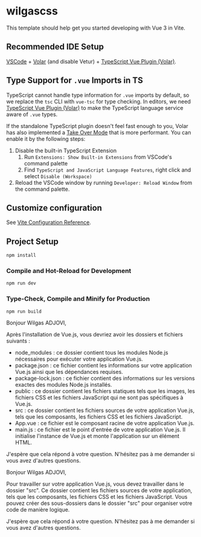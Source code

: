 # wilgascss

This template should help get you started developing with Vue 3 in Vite.

## Recommended IDE Setup

[VSCode](https://code.visualstudio.com/) + [Volar](https://marketplace.visualstudio.com/items?itemName=Vue.volar) (and disable Vetur) + [TypeScript Vue Plugin (Volar)](https://marketplace.visualstudio.com/items?itemName=Vue.vscode-typescript-vue-plugin).

## Type Support for `.vue` Imports in TS

TypeScript cannot handle type information for `.vue` imports by default, so we replace the `tsc` CLI with `vue-tsc` for type checking. In editors, we need [TypeScript Vue Plugin (Volar)](https://marketplace.visualstudio.com/items?itemName=Vue.vscode-typescript-vue-plugin) to make the TypeScript language service aware of `.vue` types.

If the standalone TypeScript plugin doesn't feel fast enough to you, Volar has also implemented a [Take Over Mode](https://github.com/johnsoncodehk/volar/discussions/471#discussioncomment-1361669) that is more performant. You can enable it by the following steps:

1. Disable the built-in TypeScript Extension
    1) Run `Extensions: Show Built-in Extensions` from VSCode's command palette
    2) Find `TypeScript and JavaScript Language Features`, right click and select `Disable (Workspace)`
2. Reload the VSCode window by running `Developer: Reload Window` from the command palette.

## Customize configuration

See [Vite Configuration Reference](https://vitejs.dev/config/).

## Project Setup

```sh
npm install
```

### Compile and Hot-Reload for Development

```sh
npm run dev
```

### Type-Check, Compile and Minify for Production

```sh
npm run build
```


Bonjour Wilgas ADJOVI,

Après l'installation de Vue.js, vous devriez avoir les dossiers et fichiers suivants :

- node_modules : ce dossier contient tous les modules Node.js nécessaires pour exécuter votre application Vue.js.
- package.json : ce fichier contient les informations sur votre application Vue.js ainsi que les dépendances requises.
- package-lock.json : ce fichier contient des informations sur les versions exactes des modules Node.js installés.
- public : ce dossier contient les fichiers statiques tels que les images, les fichiers CSS et les fichiers JavaScript qui ne sont pas spécifiques à Vue.js.
- src : ce dossier contient les fichiers sources de votre application Vue.js, tels que les composants, les fichiers CSS et les fichiers JavaScript.
- App.vue : ce fichier est le composant racine de votre application Vue.js.
- main.js : ce fichier est le point d'entrée de votre application Vue.js. Il initialise l'instance de Vue.js et monte l'application sur un élément HTML.

J'espère que cela répond à votre question. N'hésitez pas à me demander si vous avez d'autres questions.



Bonjour Wilgas ADJOVI,

Pour travailler sur votre application Vue.js, vous devez travailler dans le dossier "src". Ce dossier contient les fichiers sources de votre application, tels que les composants, les fichiers CSS et les fichiers JavaScript. Vous pouvez créer des sous-dossiers dans le dossier "src" pour organiser votre code de manière logique.

J'espère que cela répond à votre question. N'hésitez pas à me demander si vous avez d'autres questions.

